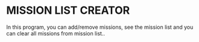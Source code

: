 # MISSION LIST CREATOR
In this program, you can add/remove missions, see the mission list and you can clear all missions from mission list..

